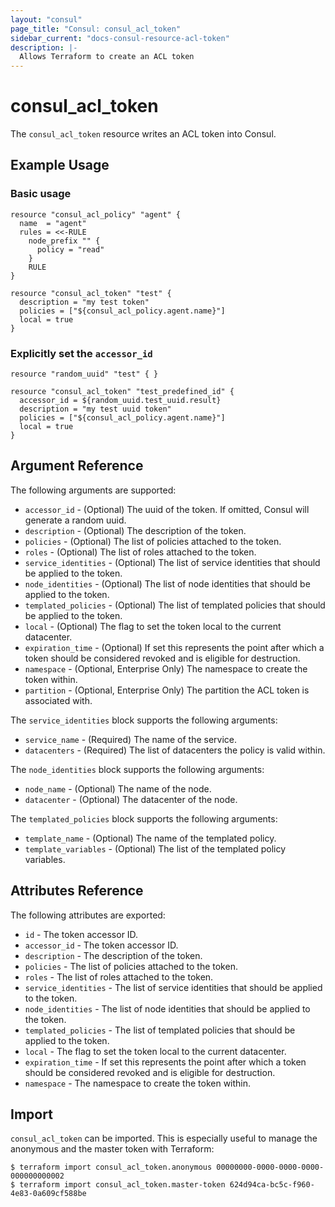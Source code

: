 ```yaml
---
layout: "consul"
page_title: "Consul: consul_acl_token"
sidebar_current: "docs-consul-resource-acl-token"
description: |-
  Allows Terraform to create an ACL token
---
```


# consul_acl_token

The `consul_acl_token` resource writes an ACL token into Consul.

## Example Usage

### Basic usage

```hcl
resource "consul_acl_policy" "agent" {
  name  = "agent"
  rules = <<-RULE
    node_prefix "" {
      policy = "read"
    }
    RULE
}

resource "consul_acl_token" "test" {
  description = "my test token"
  policies = ["${consul_acl_policy.agent.name}"]
  local = true
}
```

### Explicitly set the `accessor_id`

```hcl
resource "random_uuid" "test" { }

resource "consul_acl_token" "test_predefined_id" {
  accessor_id = ${random_uuid.test_uuid.result}
  description = "my test uuid token"
  policies = ["${consul_acl_policy.agent.name}"]
  local = true
}
```

## Argument Reference

The following arguments are supported:

* `accessor_id` - (Optional) The uuid of the token. If omitted, Consul will
  generate a random uuid.
* `description` - (Optional) The description of the token.
* `policies` - (Optional) The list of policies attached to the token.
* `roles` - (Optional) The list of roles attached to the token.
* `service_identities` - (Optional) The list of service identities that should be applied to the token.
* `node_identities` - (Optional) The list of node identities that should be applied to the token.
* `templated_policies` - (Optional) The list of templated policies that should be applied to the token.
* `local` - (Optional) The flag to set the token local to the current datacenter.
* `expiration_time` - (Optional) If set this represents the point after which a token should be considered revoked and is eligible for destruction.
* `namespace` - (Optional, Enterprise Only) The namespace to create the token within.
* `partition` - (Optional, Enterprise Only) The partition the ACL token is associated with.

The `service_identities` block supports the following arguments:

* `service_name` - (Required) The name of the service.
* `datacenters` - (Required) The list of datacenters the policy is valid within.

The `node_identities` block supports the following arguments:

* `node_name` - (Optional) The name of the node.
* `datacenter` - (Optional) The datacenter of the node.

The `templated_policies` block supports the following arguments:

* `template_name` - (Optional) The name of the templated policy.
* `template_variables` - (Optional) The list of the templated policy variables.

## Attributes Reference

The following attributes are exported:

* `id` - The token accessor ID.
* `accessor_id` - The token accessor ID.
* `description` - The description of the token.
* `policies` - The list of policies attached to the token.
* `roles` - The list of roles attached to the token.
* `service_identities` - The list of service identities that should be applied to the token.
* `node_identities` - The list of node identities that should be applied to the token.
* `templated_policies` - The list of templated policies that should be applied to the token.
* `local` - The flag to set the token local to the current datacenter.
* `expiration_time` - If set this represents the point after which a token should be considered revoked and is eligible for destruction.
* `namespace` - The namespace to create the token within.


## Import

`consul_acl_token` can be imported. This is especially useful to manage the
anonymous and the master token with Terraform:

```
$ terraform import consul_acl_token.anonymous 00000000-0000-0000-0000-000000000002
$ terraform import consul_acl_token.master-token 624d94ca-bc5c-f960-4e83-0a609cf588be
```
